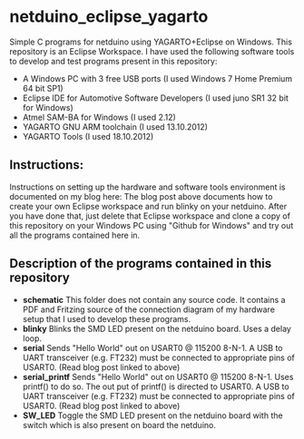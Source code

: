 netduino_eclipse_yagarto
========================

Simple C programs for netduino using YAGARTO+Eclipse on Windows.
This repository is an Eclipse Workspace.
I have used the following software tools to develop and test programs present in this repository:
- A Windows PC with 3 free USB ports (I used Windows 7 Home Premium 64 bit SP1)
- Eclipse IDE for Automotive Software Developers (I used juno SR1  32 bit for Windows)
- Atmel SAM-BA for Windows (I used 2.12)
- YAGARTO GNU ARM toolchain (I used 13.10.2012)
- YAGARTO Tools (I used 18.10.2012)

Instructions:
-------------
Instructions on setting up the hardware and software tools environment is documented on my blog here: 
The blog post above documents how to create your own Eclipse workspace and run blinky on your netduino.
After you have done that, just delete that Eclipse workspace and clone a copy of this repository on your Windows PC using "Github for Windows" and try out all the programs contained here in.

Description of the programs contained in this repository
--------------------------------------------------------

- **schematic** This folder does not contain any source code. It contains a PDF and Fritzing source of the connection diagram of my hardware setup that I used to develop these programs.
- **blinky** Blinks the SMD LED present on the netduino board. Uses a delay loop.
- **serial** Sends "Hello World" out on USART0 @ 115200 8-N-1. A USB to UART transceiver (e.g. FT232) must be connected to appropriate pins of USART0. (Read blog post linked to above)
- **serial_printf** Sends "Hello World" out on USART0 @ 115200 8-N-1. Uses printf() to do so. The out put of printf() is directed to USART0. A USB to UART transceiver (e.g. FT232) must be connected to appropriate pins of USART0. (Read blog post linked to above)
- **SW_LED** Toggle the SMD LED present on the netduino board with the switch which is also present on board the netduino.




